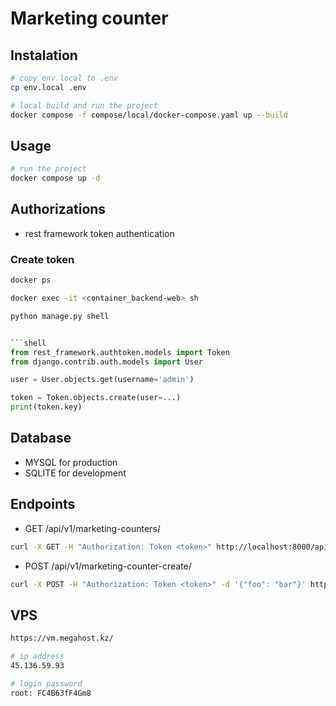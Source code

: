 # Marketing counter

## Instalation

```sh
# copy env.local to .env
cp env.local .env
```

```sh
# local build and run the project
docker compose -f compose/local/docker-compose.yaml up --build
```

## Usage

```sh
# run the project
docker compose up -d
```

## Authorizations

- rest framework token authentication

### Create token

```sh
docker ps
```

```sh
docker exec -it <container_backend-web> sh
```

```sh
python manage.py shell
```

```python

```shell
from rest_framework.authtoken.models import Token
from django.contrib.auth.models import User

user = User.objects.get(username='admin')

token = Token.objects.create(user=...)
print(token.key)
```

## Database

- MYSQL for production
- SQLITE for development
  
## Endpoints

- GET /api/v1/marketing-counters/

```sh
curl -X GET -H "Authorization: Token <token>" http://localhost:8000/api/v1/marketing-counters/
```

- POST /api/v1/marketing-counter-create/

```sh
curl -X POST -H "Authorization: Token <token>" -d '{"foo": "bar"}' http://localhost:8000/api/v1/marketing-counter-create/
```

## VPS

```sh
https://vm.megahost.kz/

# ip address
45.136.59.93

# login password
root: FC4B63fF4Gm8
```
